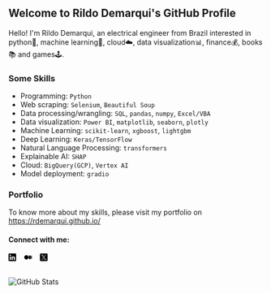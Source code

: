 ## Welcome to Rildo Demarqui's GitHub Profile

Hello! I'm Rildo Demarqui, an electrical engineer from Brazil interested in python🐍, machine learning🤖, cloud☁️, data visualization📊, finance💰, books📚 and games🕹️.

### Some Skills
* Programming: `Python`
* Web scraping: `Selenium`, `Beautiful Soup`
* Data processing/wrangling: `SQL`, `pandas`, `numpy`, `Excel/VBA`
* Data visualization: `Power BI`, `matplotlib`, `seaborn`, `plotly`
* Machine Learning: `scikit-learn`, `xgboost`, `lightgbm`
* Deep Learning: `Keras/TensorFlow`
* Natural Language Processing: `transformers`
* Explainable AI: `SHAP`
* Cloud: `BigQuery(GCP)`, `Vertex AI`
* Model deployment: `gradio`

### Portfolio
To know more about my skills, please visit my portfolio on https://rdemarqui.github.io/

#### Connect with me:
<p align="left">
  <a href="https://www.linkedin.com/in/rildo-demarqui/" target="_blank"><img src="images/linkedin.png" width="3%" /></a>&nbsp;&nbsp;&nbsp;
  <a href="https://medium.com/@rdemarqui" target="_blank"><img src="images/medium.png" width="3%" /></a>&nbsp;&nbsp;&nbsp;
  <a href="https://twitter.com/rildodemarqui" target="_blank"><img src="images/twitter.png" width="3%" /></a>
</p>


##
<p><img src="https://github-readme-stats.vercel.app/api?username=rdemarqui&amp;show_icons=true" alt="GitHub Stats"></p>


<!---
Some good readme sources:
https://github.com/abhisheknaiidu/awesome-github-profile-readme
https://github.com/kautukkundan/Awesome-Profile-README-templates
-->



